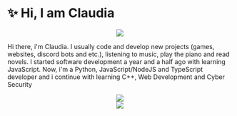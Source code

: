 # ✨ Hi, I am Claudia

<div align="center">
    <img src="https://komarev.com/ghpvc/?username=Claudiafx&color=dc143c"/>
</div>  

Hi there, i'm Claudia. I usually code and develop new projects (games, websites, discord bots and etc.), listening to music, play the piano and read novels. I started software development a year and a half ago with learning JavaScript. Now, i'm a Python, JavaScript/NodeJS and TypeScript developer and i continue with learning C++, Web Development and Cyber Security

<div align="center">
    <a href="https://discord.com/users/585538770196103168" title="Discord Profile"><img src="https://lanyard-profile-readme.vercel.app/api/585538770196103168"></a>
</div>

<div align="center">
    <a href="https://discord.com/users/897472512575815732" title="Discord Profile"><img src="https://lanyard-profile-readme.vercel.app/api/897472512575815732"></a>
</div>
